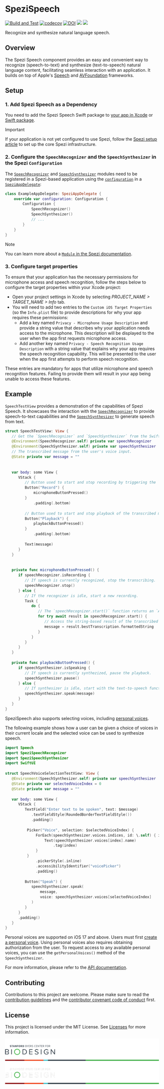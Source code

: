 <!--
                  
This source file is part of the Stanford Spezi open source project

SPDX-FileCopyrightText: 2023 Stanford University and the project authors (see CONTRIBUTORS.md)

SPDX-License-Identifier: MIT
             
-->

# SpeziSpeech

[![Build and Test](https://github.com/StanfordSpezi/SpeziSpeech/actions/workflows/build-and-test.yml/badge.svg)](https://github.com/StanfordSpezi/SpeziSpeech/actions/workflows/build-and-test.yml)
[![codecov](https://codecov.io/gh/StanfordSpezi/SpeziSpeech/graph/badge.svg?token=ufmRQvE0Cs)](https://codecov.io/gh/StanfordSpezi/SpeziSpeech)
[![DOI](https://zenodo.org/badge/DOI/10.5281/zenodo.10146086.svg)](https://doi.org/10.5281/zenodo.10146086)
[![](https://img.shields.io/endpoint?url=https%3A%2F%2Fswiftpackageindex.com%2Fapi%2Fpackages%2FStanfordSpezi%2FSpeziSpeech%2Fbadge%3Ftype%3Dswift-versions)](https://swiftpackageindex.com/StanfordSpezi/SpeziSpeech)
[![](https://img.shields.io/endpoint?url=https%3A%2F%2Fswiftpackageindex.com%2Fapi%2Fpackages%2FStanfordSpezi%2FSpeziSpeech%2Fbadge%3Ftype%3Dplatforms)](https://swiftpackageindex.com/StanfordSpezi/SpeziSpeech)

Recognize and synthesize natural language speech.


## Overview

The Spezi Speech component provides an easy and convenient way to recognize (speech-to-text) and synthesize (text-to-speech) natural language content, facilitating seamless interaction with an application. It builds on top of Apple's [Speech](https://developer.apple.com/documentation/speech/) and [AVFoundation](https://developer.apple.com/documentation/avfoundation/) frameworks.


## Setup


### 1. Add Spezi Speech as a Dependency

You need to add the Spezi Speech Swift package to
[your app in Xcode](https://developer.apple.com/documentation/xcode/adding-package-dependencies-to-your-app#) or
[Swift package](https://developer.apple.com/documentation/xcode/creating-a-standalone-swift-package-with-xcode#Add-a-dependency-on-another-Swift-package).

> [!IMPORTANT]  
> If your application is not yet configured to use Spezi, follow the [Spezi setup article](https://swiftpackageindex.com/stanfordspezi/spezi/documentation/spezi/initial-setup) to set up the core Spezi infrastructure.

### 2. Configure the `SpeechRecognizer` and the `SpeechSynthesizer` in the Spezi `Configuration`

The [`SpeechRecognizer`](https://swiftpackageindex.com/stanfordspezi/spezispeech/documentation/spezispeechrecognizer/speechrecognizer) and [`SpeechSynthesizer`](https://swiftpackageindex.com/stanfordspezi/spezispeech/documentation/spezispeechsynthesizer/speechsynthesizer) modules need to be registered in a Spezi-based application using the [`configuration`](https://swiftpackageindex.com/stanfordspezi/spezi/documentation/spezi/speziappdelegate/configuration)
in a [`SpeziAppDelegate`](https://swiftpackageindex.com/stanfordspezi/spezi/documentation/spezi/speziappdelegate):
```swift
class ExampleAppDelegate: SpeziAppDelegate {
    override var configuration: Configuration {
        Configuration {
            SpeechRecognizer()
            SpeechSynthesizer()
            // ...
        }
    }
}
```

> [!NOTE]  
> You can learn more about a [`Module` in the Spezi documentation](https://swiftpackageindex.com/stanfordspezi/spezi/documentation/spezi/module).

### 3. Configure target properties

To ensure that your application has the necessary permissions for microphone access and speech recognition, follow the steps below to configure the target properties within your Xcode project:

- Open your project settings in Xcode by selecting *PROJECT_NAME > TARGET_NAME > Info* tab.
- You will need to add two entries to the `Custom iOS Target Properties` (so the `Info.plist` file) to provide descriptions for why your app requires these permissions:
   - Add a key named `Privacy - Microphone Usage Description` and provide a string value that describes why your application needs access to the microphone. This description will be displayed to the user when the app first requests microphone access.
   - Add another key named `Privacy - Speech Recognition Usage Description` with a string value that explains why your app requires the speech recognition capability. This will be presented to the user when the app first attempts to perform speech recognition.

These entries are mandatory for apps that utilize microphone and speech recognition features. Failing to provide them will result in your app being unable to access these features. 

## Example

`SpeechTestView` provides a demonstration of the capabilities of Spezi Speech.
It showcases the interaction with the [`SpeechRecognizer`](https://swiftpackageindex.com/stanfordspezi/spezispeech/documentation/spezispeechrecognizer/speechrecognizer) to provide speech-to-text capabilities and the [`SpeechSynthesizer`](https://swiftpackageindex.com/stanfordspezi/spezispeech/documentation/spezispeechsynthesizer/speechsynthesizer) to generate speech from text.


```swift
struct SpeechTestView: View {
   // Get the `SpeechRecognizer` and `SpeechSynthesizer` from the SwiftUI `Environment`.
   @Environment(SpeechRecognizer.self) private var speechRecognizer
   @Environment(SpeechSynthesizer.self) private var speechSynthesizer
   // The transcribed message from the user's voice input.
   @State private var message = ""


   var body: some View {
      VStack {
         // Button used to start and stop recording by triggering the `microphoneButtonPressed()` function.
         Button("Record") {
             microphoneButtonPressed()
         }
             .padding(.bottom)

         // Button used to start and stop playback of the transcribed message by triggering the `playbackButtonPressed()` function.
         Button("Playback") {
             playbackButtonPressed()
         }
             .padding(.bottom)
         
         Text(message)
      }
   }


   private func microphoneButtonPressed() {
      if speechRecognizer.isRecording {
         // If speech is currently recognized, stop the transcribing.
         speechRecognizer.stop()
      } else {
         // If the recognizer is idle, start a new recording.
         Task {
            do {
               // The `speechRecognizer.start()` function returns an `AsyncThrowingStream` that yields the transcribed text.
               for try await result in speechRecognizer.start() {
                  // Access the string-based result of the transcribed result.
                  message = result.bestTranscription.formattedString
               }
            }
         }
      }
   }
    
   private func playbackButtonPressed() {
      if speechSynthesizer.isSpeaking {
         // If speech is currently synthezized, pause the playback.
         speechSynthesizer.pause()
      } else {
         // If synthesizer is idle, start with the text-to-speech functionality.
         speechSynthesizer.speak(message)
      }
   }
}
```

SpeziSpeech also supports selecting voices, including [personal voices](https://support.apple.com/en-us/104993). 

The following example shows how a user can be given a choice of voices in their current locale and the selected voice can be used to synthesize speech.

```swift
import Speech
import SpeziSpeechRecognizer
import SpeziSpeechSynthesizer
import SwiftUI

struct SpeechVoiceSelectionTestView: View {
   @Environment(SpeechSynthesizer.self) private var speechSynthesizer
   @State private var selectedVoiceIndex = 0
   @State private var message = ""

   var body: some View {
      VStack {
         TextField("Enter text to be spoken", text: $message)
            .textFieldStyle(RoundedBorderTextFieldStyle())
            .padding()

          Picker("Voice", selection: $selectedVoiceIndex) {
              ForEach(speechSynthesizer.voices.indices, id: \.self) { index in
                  Text(speechSynthesizer.voices[index].name)
                      .tag(index)
              }
          }
              .pickerStyle(.inline)
              .accessibilityIdentifier("voicePicker")
              .padding()

         Button("Speak") {
            speechSynthesizer.speak(
                message,
                voice: speechSynthesizer.voices[selectedVoiceIndex]
            )
         }
      }
      .padding()
   }
}
```

Personal voices are supported on iOS 17 and above. Users must first [create a personal voice](https://support.apple.com/en-us/104993). Using personal voices also requires obtaining authorization from the user. To request access to any available personal voices, you can use the `getPersonalVoices()` method of the `SpeechSynthesizer`.

For more information, please refer to the [API documentation](https://swiftpackageindex.com/StanfordSpezi/SpeziSpeech/documentation).


## Contributing

Contributions to this project are welcome. Please make sure to read the [contribution guidelines](https://github.com/StanfordSpezi/.github/blob/main/CONTRIBUTING.md) and the [contributor covenant code of conduct](https://github.com/StanfordSpezi/.github/blob/main/CODE_OF_CONDUCT.md) first.


## License


This project is licensed under the MIT License. See [Licenses](https://github.com/StanfordSpezi/SpeziSpeech/tree/main/LICENSES) for more information.

![Spezi Footer](https://raw.githubusercontent.com/StanfordSpezi/.github/main/assets/Footer.png#gh-light-mode-only)
![Spezi Footer](https://raw.githubusercontent.com/StanfordSpezi/.github/main/assets/Footer~dark.png#gh-dark-mode-only)
